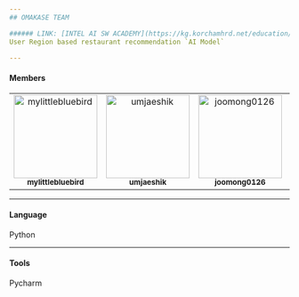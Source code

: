 ```yaml
---
## OMAKASE TEAM

###### LINK: [INTEL AI SW ACADEMY](https://kg.korchamhrd.net/education/professionalSkillEduDetail.do?rootMenuId=3417&menuId=3422&gaebalwon_cd=04000&gwajeong_no=M2023028)
User Region based restaurant recommendation `AI Model`

---
```

#### Members

<table>
  <tbody>
      <td align="center" valign="top" width="25%"><a href="https://landwhale2.github.io/"><img src="https://avatars.githubusercontent.com/u/153490751?v=4" width="150px;" alt="mylittlebluebird"/><br /><sub><b>mylittlebluebird</b></sub></a></td>
      <td align="center" valign="top" width="25%"><a href="https://landwhale2.github.io/"><img src="https://avatars.githubusercontent.com/u/100324737?v=4" width="150px;" alt="umjaeshik"/><br /><sub><b>umjaeshik</b></sub></a></td>
      <td align="center" valign="top" width="25%"><a href="https://landwhale2.github.io/"><img src="https://avatars.githubusercontent.com/u/77429760?v=4" width="150px;" alt="joomong0126"/><br /><sub><b>joomong0126</b></sub></a></td>
      <td align="center" valign="top" width="25%"><a href="https://landwhale2.github.io/"><img src="https://avatars.githubusercontent.com/u/153490852?v=4" width="150px;" alt="jinhoheoo"/><br /><sub><b>jinhoheoo</b></sub></a></td>
      
  </tbody>
</table>

---
#### Language
Python

---
#### Tools
Pycharm

